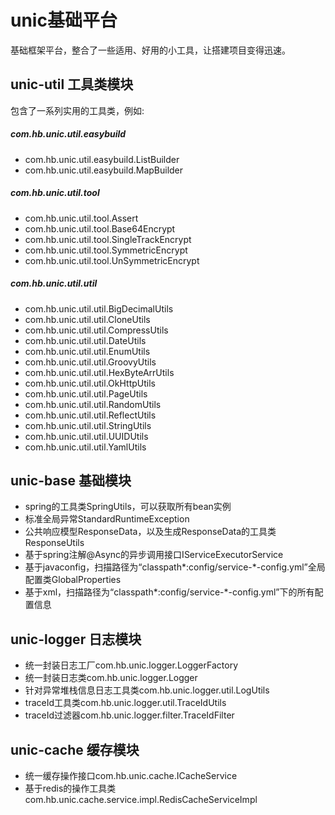 # unic基础平台
基础框架平台，整合了一些适用、好用的小工具，让搭建项目变得迅速。
## unic-util 工具类模块
包含了一系列实用的工具类，例如:
##### com.hb.unic.util.easybuild
- com.hb.unic.util.easybuild.ListBuilder
- com.hb.unic.util.easybuild.MapBuilder
##### com.hb.unic.util.tool
- com.hb.unic.util.tool.Assert
- com.hb.unic.util.tool.Base64Encrypt
- com.hb.unic.util.tool.SingleTrackEncrypt
- com.hb.unic.util.tool.SymmetricEncrypt
- com.hb.unic.util.tool.UnSymmetricEncrypt
##### com.hb.unic.util.util
- com.hb.unic.util.util.BigDecimalUtils
- com.hb.unic.util.util.CloneUtils
- com.hb.unic.util.util.CompressUtils
- com.hb.unic.util.util.DateUtils
- com.hb.unic.util.util.EnumUtils
- com.hb.unic.util.util.GroovyUtils
- com.hb.unic.util.util.HexByteArrUtils
- com.hb.unic.util.util.OkHttpUtils
- com.hb.unic.util.util.PageUtils
- com.hb.unic.util.util.RandomUtils
- com.hb.unic.util.util.ReflectUtils
- com.hb.unic.util.util.StringUtils
- com.hb.unic.util.util.UUIDUtils
- com.hb.unic.util.util.YamlUtils
## unic-base 基础模块
- spring的工具类SpringUtils，可以获取所有bean实例
- 标准全局异常StandardRuntimeException
- 公共响应模型ResponseData，以及生成ResponseData的工具类ResponseUtils
- 基于spring注解@Async的异步调用接口IServiceExecutorService
- 基于javaconfig，扫描路径为“classpath*:config/service-*-config.yml”全局配置类GlobalProperties
- 基于xml，扫描路径为“classpath*:config/service-*-config.yml”下的所有配置信息
## unic-logger 日志模块
- 统一封装日志工厂com.hb.unic.logger.LoggerFactory
- 统一封装日志类com.hb.unic.logger.Logger
- 针对异常堆栈信息日志工具类com.hb.unic.logger.util.LogUtils
- traceId工具类com.hb.unic.logger.util.TraceIdUtils
- traceId过滤器com.hb.unic.logger.filter.TraceIdFilter
## unic-cache 缓存模块
- 统一缓存操作接口com.hb.unic.cache.ICacheService
- 基于redis的操作工具类com.hb.unic.cache.service.impl.RedisCacheServiceImpl

